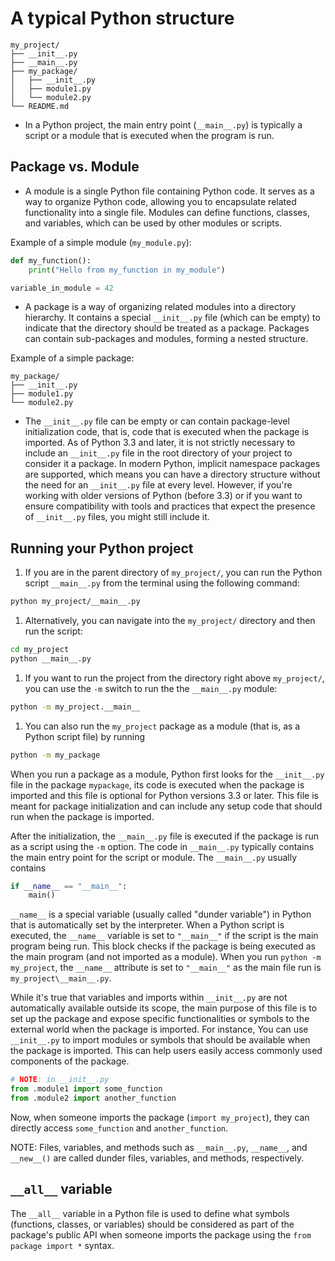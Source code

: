 # A typical Python structure

```
my_project/
├── __init__.py
├── __main__.py
├── my_package/
│   ├── __init__.py
│   ├── module1.py
│   └── module2.py
└── README.md
```

- In a Python project, the main entry point (`__main__.py`) is typically a script or a module that is executed when the program is run.

## Package vs. Module

- A module is a single Python file containing Python code. It serves as a way to organize Python code, allowing you to encapsulate related functionality into a single file. Modules can define functions, classes, and variables, which can be used by other modules or scripts.

Example of a simple module (`my_module.py`):
```py
def my_function():
    print("Hello from my_function in my_module")

variable_in_module = 42
```

- A package is a way of organizing related modules into a directory hierarchy. It contains a special `__init__.py` file (which can be empty) to indicate that the directory should be treated as a package. Packages can contain sub-packages and modules, forming a nested structure.

Example of a simple package:
```
my_package/
├── __init__.py
├── module1.py
└── module2.py
```
- The `__init__.py` file can be empty or can contain package-level initialization code, that is,  code that is executed when the package is imported. As of Python 3.3 and later, it is not strictly necessary to include an `__init__.py` file in the root directory of your project to consider it a package. In modern Python, implicit namespace packages are supported, which means you can have a directory structure without the need for an `__init__.py` file at every level. However, if you're working with older versions of Python (before 3.3) or if you want to ensure compatibility with tools and practices that expect the presence of `__init__.py` files, you might still include it.

## Running your Python project

1. If you are in the parent directory of `my_project/`, you can run the Python script `__main__.py` from the terminal using the following command:
```sh
python my_project/__main__.py
```
1. Alternatively, you can navigate into the `my_project/` directory and then run the script:
```sh
cd my_project
python __main__.py
```
1. If you want to run the project from the directory right above `my_project/`, you can use the `-m` switch to run the the `__main__.py` module:
```sh
python -m my_project.__main__
```
1. You can also run the `my_project` package as a module (that is, as a Python script file) by running
```sh
python -m my_package
```
When you run a package as a module, Python first looks for the `__init__.py` file in the package `mypackage`, its code is executed when the package is imported and this file is optional for Python versions 3.3 or later. This file is meant for package initialization and can include any setup code that should run when the package is imported.

After the initialization, the `__main__.py` file is executed if the package is run as a script using the `-m` option. The code in `__main__.py` typically contains the main entry point for the script or module. The `__main__.py` usually contains
```py
if __name__ == "__main__":
    main()
```
`__name__` is a special variable (usually called "dunder variable") in Python that is automatically set by the interpreter. When a Python script is executed, the `__name__` variable is set to `"__main__"` if the script is the main program being run.  This block checks if the package is being executed as the main program (and not imported as a module). When you run `python -m my_project`, the `__name__` attribute is set to `"__main__"` as the main file run is `my_project\__main__.py`.

While it's true that variables and imports within `__init__.py` are not automatically available outside its scope, the main purpose of this file is to set up the package and expose specific functionalities or symbols to the external world when the package is imported. For instance, You can use `__init__.py` to import modules or symbols that should be available when the package is imported. This can help users easily access commonly used components of the package.
```py
# NOTE: in __init__.py
from .module1 import some_function
from .module2 import another_function
```
Now, when someone imports the package (`import my_project`), they can directly access `some_function` and `another_function`.

NOTE: Files, variables, and methods such as `__main__.py`, `__name__`, and `__new__()` are called dunder files, variables, and methods, respectively.

## `__all__` variable

The `__all__` variable in a Python file is used to define what symbols (functions, classes, or variables) should be considered as part of the package's public API when someone imports the package using the `from package import *` syntax.
